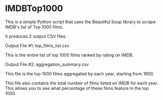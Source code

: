 # IMDBTop1000

This is a simple Python script that uses the Beautiful Soup library to scrape IMDB's list of Top 1000 films.

It produces 2 output CSV files.

Output File #1: top_films_list.csv

This is the entire list of top 1000 films ranked by rating on IMDB.

Output File #2: aggregation_summary.csv

This file is the top 1000 films aggregated by each year, starting from 1900.

This file also contains the total number of films listed on IMDB for each year. This allows you to see what percentage
of these films feature in the top 1000.

